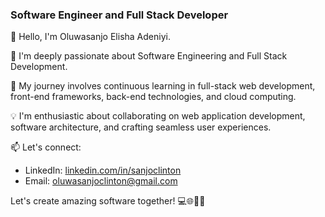 ### Software Engineer and Full Stack Developer
👋 Hello, I'm Oluwasanjo Elisha Adeniyi.

🚀 I'm deeply passionate about Software Engineering and Full Stack Development.

🌱 My journey involves continuous learning in full-stack web development, front-end frameworks, back-end technologies, and cloud computing.

💡 I'm enthusiastic about collaborating on web application development, software architecture, and crafting seamless user experiences.

📫 Let's connect:
   - LinkedIn: [linkedin.com/in/sanjoclinton](https://www.linkedin.com/in/sanjoclinton)
   - Email: [oluwasanjoclinton@gmail.com](mailto:oluwasanjoclinton@gmail.com)

Let's create amazing software together! 💻🌐👨‍💻

<!--
**Sanjoclinton/Sanjoclinton** is a ✨ _special_ ✨ repository because its `README.md` (this file) appears on your GitHub profile.

Here are some ideas to get you started:

- 🔭 I’m currently working on ...
- 🌱 I’m currently learning ...
- 👯 I’m looking to collaborate on ...
- 🤔 I’m looking for help with ...
- 💬 Ask me about ...
- 📫 How to reach me: ...
- 😄 Pronouns: ...
- ⚡ Fun fact: ...
-->
